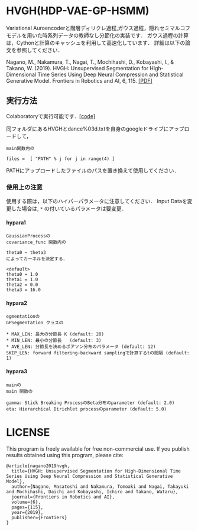 # HVGH(HDP-VAE-GP-HSMM)

Variational Auroencoderと階層ディリクレ過程,ガウス過程，隠れセミマルコフモデルを用いた時系列データの教師なし分節化の実装です．
ガウス過程の計算は，Cythonと計算のキャッシュを利用して高速化しています．
詳細は以下の論文を参照してください．

Nagano, M., Nakamura, T., Nagai, T., Mochihashi, D., Kobayashi, I., & Takano, W. (2019). HVGH: Unsupervised Segmentation for High-Dimensional Time Series Using Deep Neural Compression and Statistical Generative Model. Frontiers in Robotics and AI, 6, 115. [[PDF]](https://www.frontiersin.org/articles/10.3389/frobt.2019.00115/full)

## 実行方法

Colaboratoryで実行可能です．[[code]](https://colab.research.google.com/drive/1G6tUNqtECLntesWj-ATXGAs6nxixyUcv)

同フォルダにあるHVGHとdance%03d.txtを自身のgoogleドライブにアップロードして，
```
main関数内の

files =  [ "PATH" % j for j in range(4) ]
```
PATHにアップロードしたファイルのパスを置き換えて使用してください．

### 使用上の注意

使用する際は，以下のハイパーパラメータに注意してください．
Input Dataを変更した場合は, `*` の付いているパラメータは要変更．
#### hypara1
```
GaussianProcessの
covariance_func 関数内の

theta0 ~ theta3
によってカーネルを決定する．

<default>
theta0 = 1.0
theta1 = 1.0
theta2 = 0.0
theta3 = 16.0
```
#### hypara2
```
egmentationの
GPSegmentation クラスの

* MAX_LEN: 最大の分節長 K (default: 20)
* MIN_LEN: 最小の分節長   (default: 3)
* AVE_LEN: 分節長を決めるポアソン分布のパラメータ (default: 12)
SKIP_LEN: forward filtering-backward samplingで計算するtの間隔 (default: 1)
```

#### hypara3
```
mainの
main 関数の

gamma: Stick Breaking ProcessのBeta分布のparameter (default: 2.0)
eta: Hierarchical Dirichlet processのparameter (default: 5.0)
```


# LICENSE
This program is freely available for free non-commercial use.
If you publish results obtained using this program, please cite:

```
@article{nagano2019hvgh,
  title={HVGH: Unsupervised Segmentation for High-Dimensional Time Series Using Deep Neural Compression and Statistical Generative Model},
  author={Nagano, Masatoshi and Nakamura, Tomoaki and Nagai, Takayuki and Mochihashi, Daichi and Kobayashi, Ichiro and Takano, Wataru},
  journal={Frontiers in Robotics and AI},
  volume={6},
  pages={115},
  year={2019},
  publisher={Frontiers}
}
```
